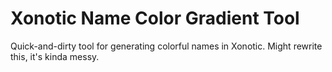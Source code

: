 # Xonotic Name Color Gradient Tool

Quick-and-dirty tool for generating colorful names in Xonotic. Might rewrite this, it's kinda messy.
